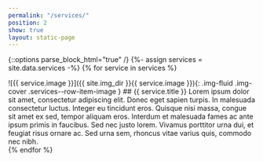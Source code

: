 ```yaml
---
permalink: "/services/"
position: 2
show: true
layout: static-page
---
```

{::options parse_block_html="true" /}
{%- assign services = site.data.services -%}
{% for service in services %}
<div class="row services--row-item mb-5">
![{{ service.image }}]({{ site.img_dir }}{{ service.image }}){: .img-fluid .img-cover .services--row-item-image }
## {{ service.title }}
Lorem ipsum dolor sit amet, consectetur adipiscing elit. Donec eget sapien turpis. In malesuada consectetur luctus. Integer eu tincidunt eros. Quisque nisi massa, congue sit amet ex sed, tempor aliquam eros. Interdum et malesuada fames ac ante ipsum primis in faucibus. Sed nec justo lorem. Vivamus porttitor urna dui, et feugiat risus ornare ac. Sed urna sem, rhoncus vitae varius quis, commodo nec nibh.
</div>
{% endfor %}
